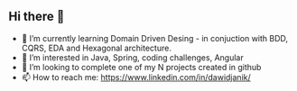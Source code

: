 ## Hi there 👋
- 🌱 I’m currently learning Domain Driven Desing - in conjuction with BDD, CQRS, EDA and Hexagonal architecture.
- 👀 I’m interested in Java, Spring, coding challenges, Angular
- 💞️ I’m looking to complete one of my N projects created in github
- 📫 How to reach me: https://www.linkedin.com/in/dawidjanik/
  
<!-- 

- 🔭 I’m currently working on ...
- 🌱 I’m currently learning ...
- 👯 I’m looking to collaborate on ...
- 🤔 I’m looking for help with ...
- 💬 Ask me about ...
- 📫 How to reach me: ...
- 😄 Pronouns: ...
- ⚡ Fun fact: ...
-->
